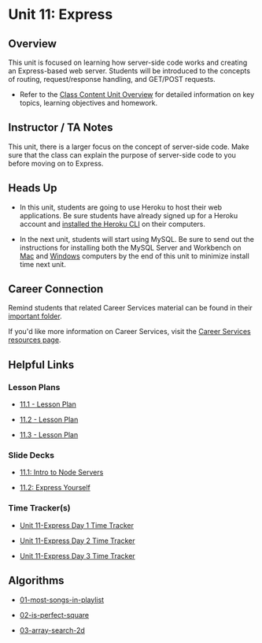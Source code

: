 # Unit 11: Express

## Overview

This unit is focused on learning how server-side code works and creating an Express-based web server. Students will be introduced to the concepts of routing, request/response handling, and GET/POST requests.

  * Refer to the [Class Content Unit Overview](../../../01-Class-Content/11-Express/README.md) for detailed information on key topics, learning objectives and homework.

## Instructor / TA Notes

This unit, there is a larger focus on the concept of server-side code. Make sure that the class can explain the purpose of server-side code to you before moving on to Express. 

## Heads Up

* In this unit, students are going to use Heroku to host their web applications. Be sure students have already signed up for a Heroku account and [installed the Heroku CLI](../../../01-Class-Content/11-express/04-Important/heroku-install.md) on their computers.

* In the next unit, students will start using MySQL. Be sure to send out the instructions for installing both the MySQL Server and Workbench on [Mac](../../../01-Class-Content/11-express/04-Important/mysql-mac-guide.md) and [Windows](../../../01-Class-Content/11-express/04-Important/mysql-windows-guide.md) computers by the end of this unit to minimize install time next unit.

## Career Connection
Remind students that related Career Services material can be found in their [important folder](../../../01-Class-Content/11-Express/04-Important/CAREER-CONNECTION.md).

If you'd like more information on Career Services, visit the [Career Services resources page](https://mycareerspot.org/).

## Helpful Links

### Lesson Plans

  * [11.1 - Lesson Plan](01-Day_Servers/11.1-LESSON-PLAN.md)

  * [11.2 - Lesson Plan](02-Day_Express-Yourself/11.2-LESSON-PLAN.md)

  * [11.3 - Lesson Plan](03-Day_Express-Mini-Project/11.3-LESSON-PLAN.md)

### Slide Decks

  * [11.1: Intro to Node Servers](https://docs.google.com/presentation/d/1EWJxjwlLUBqfhVrYlfqNG6RJGDVBZCYOYRitbnVHeD0/edit?usp=sharing)

  * [11.2: Express Yourself](https://docs.google.com/presentation/d/1H1xhjeQyMGXW7fufs2GJe4j6twEvYpDNhhuZJNcuHEk/edit?usp=sharing)

### Time Tracker(s)

  * [Unit 11-Express Day 1 Time Tracker](https://drive.google.com/a/trilogyed.com/file/d/1FI0bkiVoJRlGkyzEPvjkTkBrS4bjjQzZ/view?usp=sharing)

  * [Unit 11-Express Day 2 Time Tracker](https://drive.google.com/a/trilogyed.com/file/d/1pQx3VPyRHlQR_zGkHvoXEXtJSgHR8Gav/view?usp=sharing)

  * [Unit 11-Express Day 3 Time Tracker](https://drive.google.com/a/trilogyed.com/file/d/1NfYn5qxxKGeX7_N_DgAjkgE3lI1SQeJW/view?usp=sharing)

## Algorithms

  * [01-most-songs-in-playlist](../../../01-Class-Content/11-Express/03-Algorithms/01-most-songs-in-playlist)

  * [02-is-perfect-square](../../../01-Class-Content/11-Express/03-Algorithms/02-is-perfect-square)

  * [03-array-search-2d](../../../01-Class-Content/11-Express/03-Algorithms/03-array-search-2d)
